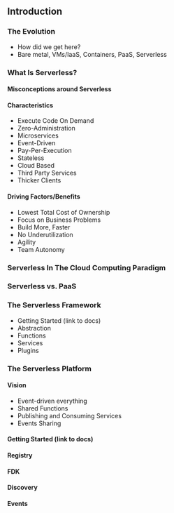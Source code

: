 ## Introduction

### The Evolution
* How did we get here?
* Bare metal, VMs/IaaS, Containers, PaaS, Serverless

### What Is Serverless?

#### Misconceptions around Serverless

#### Characteristics
* Execute Code On Demand
* Zero-Administration
* Microservices
* Event-Driven
* Pay-Per-Execution
* Stateless
* Cloud Based
* Third Party Services
* Thicker Clients

#### Driving Factors/Benefits
* Lowest Total Cost of Ownership
* Focus on Business Problems
* Build More, Faster
* No Underutilization
* Agility
* Team Autonomy 

### Serverless In The Cloud Computing Paradigm

### Serverless vs. PaaS

### The Serverless Framework
* Getting Started (link to docs)
* Abstraction
* Functions
* Services
* Plugins

### The Serverless Platform

#### Vision
* Event-driven everything
* Shared Functions
* Publishing and Consuming Services
* Events Sharing

#### Getting Started (link to docs)

#### Registry

#### FDK

#### Discovery

#### Events

